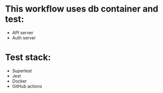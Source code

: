 # This workflow uses db container and test:
 - API server
 - Auth server

# Test stack:
 - Supertest
 - Jest
 - Docker
 - GitHub actions
